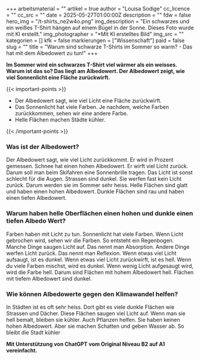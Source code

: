+++
arbeitsmaterial = ""
artikel = true
author = "Louisa Sodige"
cc_licence = ""
cc_src = ""
date = 2025-05-27T01:00:00Z
description = ""
fdw = false
hero_img = "/t-shirts_ne2w4o.png"
img_description = "Ein schwarzes und ein weißes T-Shirt hängen auf einem Bügel in der Sonne. Dieses Foto wurde mit KI erstellt."
img_photographer = "*Mit KI erstelltes Bild"
img_src = ""
kategorien = []
kfk = false
markierungen = ["Wissenschaft"]
paid = false
slug = ""
title = "Warum sind schwarze T-Shirts im Sommer so warm? - Das hat mit dem Albedowert zu tun!"
+++

**Im Sommer wird ein schwarzes T-Shirt viel wärmer als ein weisses. Warum ist das so? Das liegt am Albedowert. Der Albedowert zeigt, wie viel Sonnenlicht eine Fläche zurückwirft.**

{{< important-points >}}

<ul>

<li>Der Albedowert sagt, wie viel Licht eine Fläche zurückwirft.
</li>

<li>Das Sonnenlicht hat viele Farben. Je nachdem, welche Farben zurückkommen, sehen wir eine andere Farbe.
</li>

<li>Helle Flächen machen Städte kühler.
</li>

</ul>

{{< /important-points >}}

### Was ist der Albedowert?

Der Albedowert sagt, wie viel Licht zurückkommt. Er wird in Prozent gemessen. Schnee hat einen hohen Albedowert. Er wirft viel Licht zurück. Darum soll man beim Skifahren eine Sonnenbrille tragen. Das Licht ist sonst schlecht für die Augen. Strassen sind dunkel. Sie werfen fast kein Licht zurück. Darum werden sie im Sommer sehr heiss. Helle Flächen sind glatt und haben einen hohen Albedowert. Dunkle Flächen sind rau und haben einen tiefen Albedowert.

### Warum haben helle Oberflächen einen hohen und dunkle einen tiefen Albedo Wert?

Farben haben mit Licht zu tun. Sonnenlicht hat viele Farben. Wenn Licht gebrochen wird, sehen wir die Farben. So entsteht ein Regenbogen. Manche Dinge saugen Licht auf. Das nennt man Absorption. Andere Dinge werfen Licht zurück. Das nennt man Reflexion. Wenn etwas viel Licht aufsaugt, ist es dunkel. Wenn etwas viel Licht zurückwirft, ist es hell. Wenn du viele Farben mischst, wird es dunkel. Wenn wenig Licht aufgesaugt wird, wird die Farbe hell. Darum sind Flächen mit hohem Albedowert hell. Flächen mit tiefem Albedowert sind dunkel.

### Wie können Albedowerte gegen den Klimawandel helfen?

In Städten ist es oft sehr heiss. Dort gibt es viele dunkle Flächen wie Strassen und Dächer. Diese Flächen saugen viel Licht auf. Wenn man sie hell bemalt, bleiben sie kühler. Auch Pflanzen helfen. Sie haben keinen hohen Albedowert. Aber sie machen Schatten und geben Wasser ab. So bleibt die Stadt kühler

**Mit Unterstützung von ChatGPT vom Original Niveau B2 auf A1 vereinfacht.**